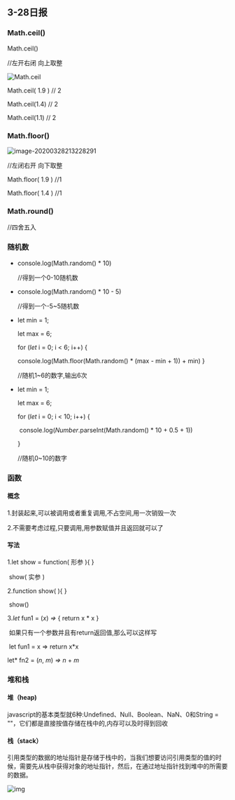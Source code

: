 ## 3-28日报

### Math.ceil()

Math.ceil()  

//左开右闭    向上取整 

![Math.ceil](C:\Users\zaven\Desktop\双师软件\web\code\3-28\Math.ceil.png)

Math.ceil( 1.9 )  //  2

Math.ceil(1.4)  //  2

Math.ceil(1.1)  //  2

 



### Math.floor()

![image-20200328213228291](C:\Users\zaven\AppData\Roaming\Typora\typora-user-images\image-20200328213228291.png)

//左闭右开   向下取整

Math.floor( 1.9 )  //1

Math.floor( 1.4 )  //1



### Math.round()

//四舍五入



### 随机数

+ console.log(Math.random() * 10)

  //得到一个0-10随机数

+ console.log(Math.random() * 10 - 5)

  //得到一个-5~5随机数

+ let min = 1;

  let max = 6;

  for (*let* i = 0; i < 6; i++) {

  console.log(Math.floor(Math.random() * (max - min + 1)) + min)  }

  //随机1~6的数字,输出6次

+ let min = 1;

  let max = 6;

  for (*let* i = 0; i < 10; i++) {

  ​    console.log(*Number*.parseInt(Math.random() * 10 + 0.5 + 1))

     }

  //随机0~10的数字

### 函数

#### 概念

1.封装起来,可以被调用或者重复调用,不占空间,用一次销毁一次

2.不需要考虑过程,只要调用,用参数赋值并且返回就可以了

#### 写法

1.let show = function( 形参 ){ }

​	show( 实参 )

2.function show( ){ }

​	show()

3.*let* fun1 = (*x*) *=>* { return x * x }

​	如果只有一个参数并且有return返回值,那么可以这样写

​	let fun1 = x => return x*x

let* fn2 = (*n*, *m*) *=>* *n* + *m*



### 堆和栈

#### 堆（heap)

javascript的基本类型就6种:Undefined、Null、Boolean、NaN、0和String = ""，它们都是直接按值存储在栈中的,内存可以及时得到回收

#### 栈（stack）

引用类型的数据的地址指针是存储于栈中的，当我们想要访问引用类型的值的时候，需要先从栈中获得对象的地址指针，然后，在通过地址指针找到堆中的所需要的数据。



![img](https://images2018.cnblogs.com/blog/1402663/201808/1402663-20180802132101478-2092833591.png)

